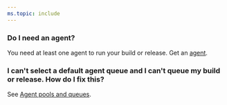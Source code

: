 ```yaml
---
ms.topic: include
---
```


### Do I need an agent?

You need at least one agent to run your build or release. Get an [agent](../agents/agents.md).

### I can't select a default agent queue and I can't queue my build or release. How do I fix this?

See [Agent pools and queues](../agents/pools-queues.md).
